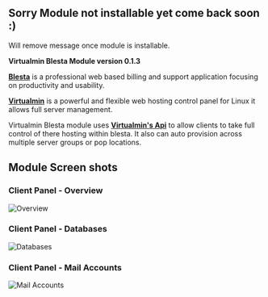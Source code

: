 
## Sorry Module not installable yet come back soon  :) 
Will remove message once module is installable.

**Virtualmin Blesta Module version 0.1.3**

[**Blesta**](http://www.blesta.com) is a professional web based billing and support application focusing on productivity and usability.

[**Virtualmin**](https://www.virtualmin.com/) is a powerful and flexible web hosting control panel for Linux it allows full server management.

Virtualmin Blesta module uses [**Virtualmin's Api**](https://www.virtualmin.com/documentation/developer/http) to allow clients to take full control of there hosting within blesta. It also can auto provision across multiple server groups or pop locations.


## Module Screen shots

### Client Panel - Overview

![Overview](http://i.imgur.com/PLtkNdA.png)

### Client Panel  - Databases

![Databases](http://i.imgur.com/7i5DLMa.png)

### Client Panel - Mail Accounts

![Mail Accounts](http://i.imgur.com/Bqs81OT.png)

